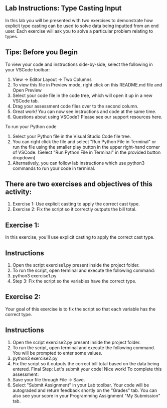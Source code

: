 ## Lab Instructions: Type Casting Input
In this lab you will be presented with two exercises to demonstrate how explicit type casting can be used to solve data being inputted from an end user. Each exercise will ask you to solve a particular problem relating to types.
## Tips: Before you Begin
To view your code and instructions side-by-side, select the following in your VSCode toolbar:
1. View -> Editor Layout -> Two Columns
2. To view this file in Preview mode, right click on this README.md file and Open Preview
3. Select your code file in the code tree, which will open it up in a new VSCode tab.
4. Drag your assessment code files over to the second column.
5. Great work! You can now see instructions and code at the same time.
6. Questions about using VSCode? Please see our support resources here.

To run your Python code
1. Select your Python file in the Visual Studio Code file tree.
2. You can right click the file and select "Run Python File in Terminal" or run the file using the smaller play button in the upper right-hand corner of VSCode. (Select "Run Python File in Terminal" in the provided button dropdown)
3. Alternatively, you can follow lab instructions which use python3 commands to run your code in terminal.
## There are two exercises and objectives of this activity:
1. Exercise 1: Use explicit casting to apply the correct cast type.
2. Exercise 2: Fix the script so it correctly outputs the bill total.
## Exercise 1:
In this exercise, you'll use explicit casting to apply the correct cast type.
## Instructions
1.	Open the script exercise1.py present inside the project folder.
2.	To run the script, open terminal and execute the following command:
3.	python3 exercise1.py
4.	Step 3: Fix the script so the variables have the correct type.
## Exercise 2:
Your goal of this exercise is to fix the script so that each variable has the correct type.
## Instructions
1.	Open the script exercise2.py present inside the project folder.
2.	To run the script, open terminal and execute the following command. You will be prompted to enter some values.
3.	python3 exercise2.py
4.	Fix the script so it outputs the correct bill total based on the data being entered.
Final Step: Let's submit your code!
Nice work! To complete this assessment:
1. Save your file through File -> Save.
2. Select "Submit Assignment" in your Lab toolbar.
Your code will be autograded and return feedback shortly on the "Grades" tab. You can also see your score in your Programming Assignment "My Submission" tab.
